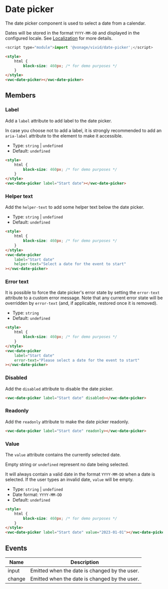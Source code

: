 # Date picker

The date picker component is used to select a date from a calendar.

Dates will be stored in the format `YYYY-MM-DD` and displayed in the configured locale. See [Localization](/getting-started/localization) for more details.

```js
<script type="module">import '@vonage/vivid/date-picker';</script>
```

```html preview locale-switcher
<style>
	html {
		block-size: 460px; /* for demo purposes */
	}
</style>
<vwc-date-picker></vwc-date-picker>
```

## Members

### Label

Add a `label` attribute to add label to the date picker.

In case you choose not to add a label, it is strongly recommended to add an `aria-label` attribute to the element to make it accessible.

- Type: `string` | `undefined`
- Default: `undefined`

```html preview locale-switcher
<style>
	html {
		block-size: 460px; /* for demo purposes */
	}
</style>
<vwc-date-picker label="Start date"></vwc-date-picker>
```

### Helper text

Add the `helper-text` to add some helper text below the date picker.

- Type: `string` | `undefined`
- Default: `undefined`

```html preview locale-switcher
<style>
	html {
		block-size: 460px; /* for demo purposes */
	}
</style>
<vwc-date-picker
	label="Start date"
	helper-text="Select a date for the event to start"
></vwc-date-picker>
```

### Error text

It is possible to force the date picker's error state by setting the `error-text` attribute to a custom error message.
Note that any current error state will be overridden by `error-text` (and, if applicable, restored once it is removed).

- Type: `string`
- Default: `undefined`

```html preview locale-switcher
<style>
	html {
		block-size: 460px; /* for demo purposes */
	}
</style>
<vwc-date-picker
	label="Start date"
	error-text="Please select a date for the event to start"
></vwc-date-picker>
```

### Disabled

Add the `disabled` attribute to disable the date picker.

```html preview locale-switcher
<vwc-date-picker label="Start date" disabled></vwc-date-picker>
```

### Readonly

Add the `readonly` attribute to make the date picker readonly.

```html preview locale-switcher
<vwc-date-picker label="Start date" readonly></vwc-date-picker>
```

### Value

The `value` attribute contains the currently selected date.

Empty string or `undefined` represent no date being selected.

It will always contain a valid date in the format `YYYY-MM-DD` when a date is selected. If the user types an invalid date, `value` will be empty.

- Type: `string` | `undefined`
- Date format: `YYYY-MM-DD`
- Default: `undefined`

```html preview locale-switcher
<style>
	html {
		block-size: 460px; /* for demo purposes */
	}
</style>
<vwc-date-picker label="Start date" value="2023-01-01"></vwc-date-picker>
```

## Events

<div class="table-wrapper">

| Name   | Description                                   |
| ------ | --------------------------------------------- |
| input  | Emitted when the date is changed by the user. |
| change | Emitted when the date is changed by the user. |

</div>
